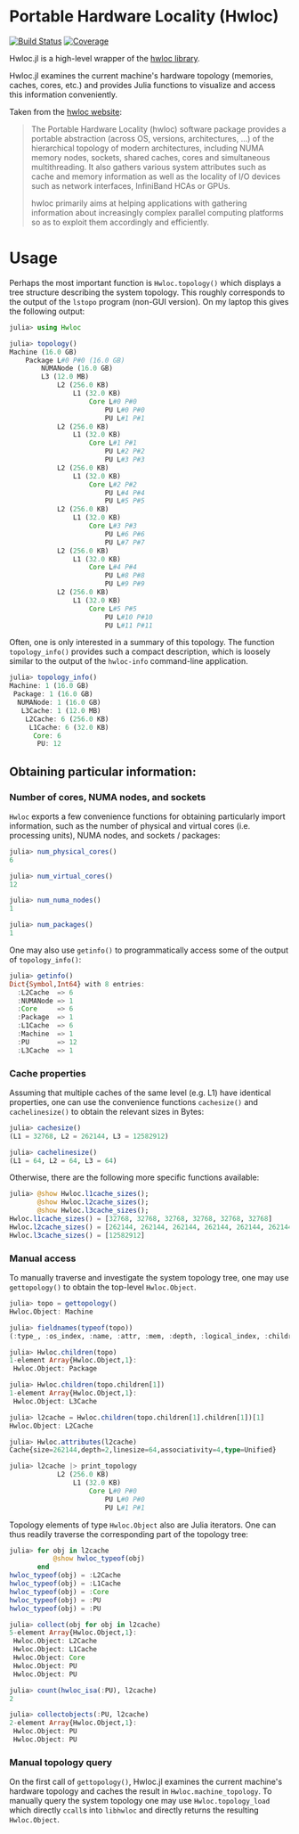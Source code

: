 # Portable Hardware Locality (Hwloc)

[![Build Status](https://github.com/JuliaParallel/Hwloc.jl/workflows/CI/badge.svg)](https://github.com/JuliaParallel/Hwloc.jl/actions)
[![Coverage](https://codecov.io/gh/JuliaParallel/Hwloc.jl/branch/master/graph/badge.svg)](https://codecov.io/gh/JuliaParallel/Hwloc.jl)

Hwloc.jl is a high-level wrapper of the
[hwloc library](http://www.open-mpi.org/projects/hwloc/).

Hwloc.jl examines the current machine's
hardware topology (memories, caches, cores, etc.) and provides
Julia functions to visualize and access this information conveniently.

Taken from the [hwloc website](http://www.open-mpi.org/projects/hwloc/):
> The Portable Hardware Locality (hwloc) software package provides a portable abstraction (across OS, versions, architectures, ...) of the hierarchical topology of modern architectures, including NUMA memory nodes, sockets, shared caches, cores and simultaneous multithreading. It also gathers various system attributes such as cache and memory information as well as the locality of I/O devices such as network interfaces, InfiniBand HCAs or GPUs.
> 
> hwloc primarily aims at helping applications with gathering information about increasingly complex parallel computing platforms so as to exploit them accordingly and efficiently.

# Usage

Perhaps the most important function is `Hwloc.topology()` which
displays a tree structure describing the system topology. This
roughly corresponds to the output of the `lstopo` program (non-GUI version).
On my laptop this gives the following output:

```julia
julia> using Hwloc

julia> topology()
Machine (16.0 GB)
    Package L#0 P#0 (16.0 GB)
        NUMANode (16.0 GB)
        L3 (12.0 MB)
            L2 (256.0 KB)
                L1 (32.0 KB)
                    Core L#0 P#0 
                        PU L#0 P#0 
                        PU L#1 P#1 
            L2 (256.0 KB)
                L1 (32.0 KB)
                    Core L#1 P#1 
                        PU L#2 P#2 
                        PU L#3 P#3 
            L2 (256.0 KB)
                L1 (32.0 KB)
                    Core L#2 P#2 
                        PU L#4 P#4 
                        PU L#5 P#5 
            L2 (256.0 KB)
                L1 (32.0 KB)
                    Core L#3 P#3 
                        PU L#6 P#6 
                        PU L#7 P#7 
            L2 (256.0 KB)
                L1 (32.0 KB)
                    Core L#4 P#4 
                        PU L#8 P#8 
                        PU L#9 P#9 
            L2 (256.0 KB)
                L1 (32.0 KB)
                    Core L#5 P#5 
                        PU L#10 P#10 
                        PU L#11 P#11 
```

Often, one is only interested in a summary of this topology.
The function `topology_info()` provides such a compact description, which is loosely similar to the output of the `hwloc-info` command-line application.

```julia
julia> topology_info()
Machine: 1 (16.0 GB)
 Package: 1 (16.0 GB)
  NUMANode: 1 (16.0 GB)
   L3Cache: 1 (12.0 MB)
    L2Cache: 6 (256.0 KB)
     L1Cache: 6 (32.0 KB)
      Core: 6
       PU: 12
```

## Obtaining particular information:

### Number of cores, NUMA nodes, and sockets

`Hwloc` exports a few convenience functions for obtaining particularly import information,
such as the number of physical and virtual cores (i.e. processing units), NUMA nodes, and sockets / packages:

```julia
julia> num_physical_cores()
6

julia> num_virtual_cores()
12

julia> num_numa_nodes()
1

julia> num_packages()
1
```

One may also use `getinfo()` to programmatically access some of the output of `topology_info()`:

```julia
julia> getinfo()
Dict{Symbol,Int64} with 8 entries:
  :L2Cache  => 6
  :NUMANode => 1
  :Core     => 6
  :Package  => 1
  :L1Cache  => 6
  :Machine  => 1
  :PU       => 12
  :L3Cache  => 1
```


### Cache properties

Assuming that multiple caches of the same level (e.g. L1) have identical properties, one can use the convenience functions `cachesize()` and `cachelinesize()` to obtain the relevant sizes in Bytes:

```julia
julia> cachesize()
(L1 = 32768, L2 = 262144, L3 = 12582912)

julia> cachelinesize()
(L1 = 64, L2 = 64, L3 = 64)
```

Otherwise, there are the following more specific functions available:
```julia
julia> @show Hwloc.l1cache_sizes();
       @show Hwloc.l2cache_sizes();
       @show Hwloc.l3cache_sizes();
Hwloc.l1cache_sizes() = [32768, 32768, 32768, 32768, 32768, 32768]
Hwloc.l2cache_sizes() = [262144, 262144, 262144, 262144, 262144, 262144]
Hwloc.l3cache_sizes() = [12582912]
````

### Manual access

To manually traverse and investigate the system topology tree, one may use `gettopology()` to
obtain the top-level `Hwloc.Object`.

```julia
julia> topo = gettopology()
Hwloc.Object: Machine

julia> fieldnames(typeof(topo))
(:type_, :os_index, :name, :attr, :mem, :depth, :logical_index, :children, :memory_children)

julia> Hwloc.children(topo)
1-element Array{Hwloc.Object,1}:
 Hwloc.Object: Package

julia> Hwloc.children(topo.children[1])
1-element Array{Hwloc.Object,1}:
 Hwloc.Object: L3Cache

julia> l2cache = Hwloc.children(topo.children[1].children[1])[1]
Hwloc.Object: L2Cache

julia> Hwloc.attributes(l2cache)
Cache{size=262144,depth=2,linesize=64,associativity=4,type=Unified}

julia> l2cache |> print_topology
            L2 (256.0 KB)
                L1 (32.0 KB)
                    Core L#0 P#0 
                        PU L#0 P#0 
                        PU L#1 P#1
```

Topology elements of type `Hwloc.Object` also are Julia iterators. One can thus readily traverse the corresponding part of the topology tree:

```julia
julia> for obj in l2cache
           @show hwloc_typeof(obj)
       end
hwloc_typeof(obj) = :L2Cache
hwloc_typeof(obj) = :L1Cache
hwloc_typeof(obj) = :Core
hwloc_typeof(obj) = :PU
hwloc_typeof(obj) = :PU

julia> collect(obj for obj in l2cache)
5-element Array{Hwloc.Object,1}:
 Hwloc.Object: L2Cache
 Hwloc.Object: L1Cache
 Hwloc.Object: Core
 Hwloc.Object: PU
 Hwloc.Object: PU

julia> count(hwloc_isa(:PU), l2cache)
2

julia> collectobjects(:PU, l2cache)
2-element Array{Hwloc.Object,1}:
 Hwloc.Object: PU
 Hwloc.Object: PU
```

### Manual topology query

On the first call of `gettopology()`, Hwloc.jl examines the current machine's
hardware topology and caches the result in `Hwloc.machine_topology`.
To manually query the system topology one may use `Hwloc.topology_load`
which directly `ccall`s into `libhwloc` and directly returns the
resulting `Hwloc.Object`.